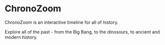 ChronoZoom
==========

ChronoZoom is an interactive timeline for all of history.

Explore all of the past - from the Big Bang, to the dinosours, to ancient and modern history.
